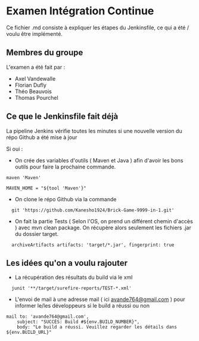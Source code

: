 
# Examen Intégration Continue

Ce fichier .md consiste à expliquer les étapes du Jenkinsfile, ce qui a été / voulu être implémenté.

## Membres du groupe 

L'examen a été fait par :

- Axel Vandewalle
- Florian Dufly
- Théo Beauvois
- Thomas Pourchel

## Ce que le Jenkinsfile fait déjà 

La pipeline Jenkins vérifie toutes les minutes si une nouvelle version du répo Github a été mise à jour

Si oui : 
- On crée des variables d'outils ( Maven et Java ) afin d'avoir les bons outils pour faire la prochaine commande.

`maven 'Maven'`

`MAVEN_HOME = "${tool 'Maven'}"`

- On clone le répo Github via la commande 

```jenkins
  git 'https://github.com/Kanesho1924/Brick-Game-9999-in-1.git'
```

- On fait la partie Tests ( Selon l'OS, on prend un différent chemin d'accès ) avec mvn clean package. On récupère alors seulement les fichiers .jar du dossier target.

```jenkins
  archiveArtifacts artifacts: 'target/*.jar', fingerprint: true
```
## Les idées qu'on a voulu rajouter 

- La récupération des résultats du build via le xml 

```jenkins
  junit '**/target/surefire-reports/TEST-*.xml'
```

- L'envoi de mail à une adresse mail ( ici avande764@gmail.com ) pour informer le/les développeurs si le build a réussi ou non 

```jenkins
mail to: 'avande764@gmail.com',
    subject: "SUCCÉS: Build #${env.BUILD_NUMBER}",
    body: "Le build a réussi. Veuillez regarder les détails dans ${env.BUILD_URL}"
```